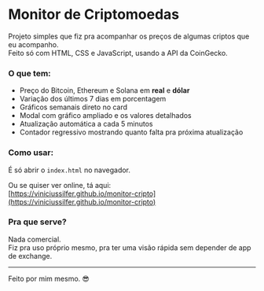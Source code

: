 # Monitor de Criptomoedas

Projeto simples que fiz pra acompanhar os preços de algumas criptos que eu acompanho.  
Feito só com HTML, CSS e JavaScript, usando a API da CoinGecko.

### O que tem:

- Preço do Bitcoin, Ethereum e Solana em **real** e **dólar**
- Variação dos últimos 7 dias em porcentagem
- Gráficos semanais direto no card
- Modal com gráfico ampliado e os valores detalhados
- Atualização automática a cada 5 minutos
- Contador regressivo mostrando quanto falta pra próxima atualização

### Como usar:

É só abrir o `index.html` no navegador.

Ou se quiser ver online, tá aqui:  
[https://viniciussilfer.github.io/monitor-cripto](https://viniciussilfer.github.io/monitor-cripto)

### Pra que serve?

Nada comercial.  
Fiz pra uso próprio mesmo, pra ter uma visão rápida sem depender de app de exchange.

---

Feito por mim mesmo. 😎  
